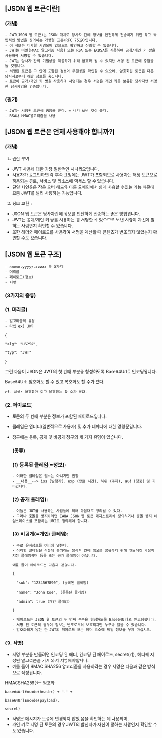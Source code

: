 ## [JSON 웹 토큰이란]

### (개념)

    - JWT(JSON 웹 토큰)는 JSON 개체로 당사자 간에 정보를 안전하게 전송하기 위한 작고 독립적인 방법을 정의하는 개방형 표준(RFC 7519)입니다.
    - 이 정보는 디지털 서명되어 있으므로 확인하고 신뢰할 수 있습니다. 
    - JWT는 비밀(HMAC 알고리즘 사용) 또는 RSA 또는 ECDSA를 사용하여 공개/개인 키 쌍을 사용하여 서명할 수 있습니다.
    - JWT는 당사자 간의 기밀성을 제공하기 위해 암호화 될 수 있지만 서명 된 토큰에 중점을 둘 것입니다. 
    - 서명된 토큰은 그 안에 포함된 정보와 무결성을 확인할 수 있으며, 암호화된 토큰은 다른 당사자로부터 해당 정보를 숨깁니다. 
    - 토큰이 공개/개인 키 쌍을 사용하여 서명되는 경우 서명은 개인 키를 보유한 당사자만 서명한 당사자임을 인증합니다.

### (필기)

    - JWT는 서명된 토큰에 중점을 둔다. = 내가 보낸 것이 좋다.
    - RSA나 HMAC알고리즘을 사용

## [JSON 웹 토큰은 언제 사용해야 합니까?]

### (개념)

1) 권한 부여 

- JWT 사용에 대한 가장 일반적인 시나리오입니다. 
- 사용자가 로그인하면 각 후속 요청에는 JWT가 포함되므로 사용자는 해당 토큰으로 허용되는 경로, 서비스 및 리소스에 액세스 할 수 있습니다. 
- 단일 사인온은 작은 오버 헤드와 다른 도메인에서 쉽게 사용할 수있는 기능 때문에 요즘 JWT를 널리 사용하는 기능입니다.

2) 정보 교환 : 
- JSON 웹 토큰은 당사자간에 정보를 안전하게 전송하는 좋은 방법입니다. 
- JWT는 공개/개인 키 쌍을 사용하는 등 서명할 수 있으므로 보낸 사람이 자신이 말하는 사람인지 확인할 수 있습니다. 
- 또한 헤더와 페이로드를 사용하여 서명을 계산할 때 콘텐츠가 변조되지 않았는지 확인할 수도 있습니다.

## [JSON 웹 토큰 구조]
    
    - xxxxx.yyyyy.zzzzz 총 3가지
    - 머리글
    - 페이로드(정보)
    - 서명

### (3가지의 종류)

  ### (1. 머리글)

    - 알고리즘의 유형
    - 타입 ex) JWT

  {

    "alg": "HS256",

    "typ": "JWT"

  }

  그런 다음이 JSON은 JWT의 첫 번째 부분을 형성하도록 Base64Url로 인코딩됩니다.

  Base64Url: 암호화도 할 수 있고 복호화도 할 수가 있다.

    cf. 헤싱: 암호화만 되고 복호화는 할 수가 없다.

  ### (2. 페이로드)

  - 토큰의 두 번째 부분은 정보가 포함된 페이로드입니다. 
  - 클레임은 엔터티(일반적으로 사용자) 및 추가 데이터에 대한 명령문입니다. 
  - 청구에는 등록, 공개 및 비공개 청구의 세 가지 유형이 있습니다.
  
      ### (종류)

       ### (1) 등록된 클레임(=정보)) 

        - 이러한 클레임은 필수는 아니지만 권장
        - __내용__--> iss (발행자), exp (만료 시간), 하위 (주제), aud (청중) 및 기타입니다.

       ### (2) 공개 클레임): 

        - 이들은 JWT를 사용하는 사람들에 의해 마음대로 정의될 수 있다. 
        - 그러나 충돌을 방지하려면 IANA JSON 웹 토큰 레지스트리에 정의하거나 충돌 방지 네임스페이스를 포함하는 URI로 정의해야 합니다.

       ### (3) 비공개(=개인) 클레임): 

        - 주로 유저정보를 여기에 넣는다. 
        - 이러한 클레임은 사용에 동의하는 당사자 간에 정보를 공유하기 위해 만들어진 사용자 지정 클레임이며 등록 또는 공개 클레임이 아닙니다.

        예를 들어 페이로드는 다음과 같습니다.

        {

          "sub": "1234567890", (등록된 클레임)

          "name": "John Doe", (등록된 클레임)

          "admin": true (개인 클래임)

        }

        - 페이로드는 JSON 웹 토큰의 두 번째 부분을 형성하도록 Base64Url로 인코딩됩니다.
        - 서명 된 토큰의 경우이 정보는 변조로부터 보호되지만 누구나 읽을 수 있습니다. 
        - 암호화되지 않는 한 JWT의 페이로드 또는 헤더 요소에 비밀 정보를 넣지 마십시오.

  ### (3. 서명)

  - 서명 부분을 만들려면 인코딩 된 헤더, 인코딩 된 페이로드, secret(키), 헤더에 지정된 알고리즘을 가져 와서 서명해야합니다.
  - 예를 들어 HMAC SHA256 알고리즘을 사용하려는 경우 서명은 다음과 같은 방식으로 작성됩니다.

  HMACSHA256(<-- 암호화

    base64UrlEncode(header) + "." +

    base64UrlEncode(payload),

    secret)

  - 서명은 메시지가 도중에 변경되지 않았 음을 확인하는 데 사용되며, 
  - 개인 키로 서명 된 토큰의 경우 JWT의 발신자가 자신이 말하는 사람인지 확인할 수도 있습니다.


